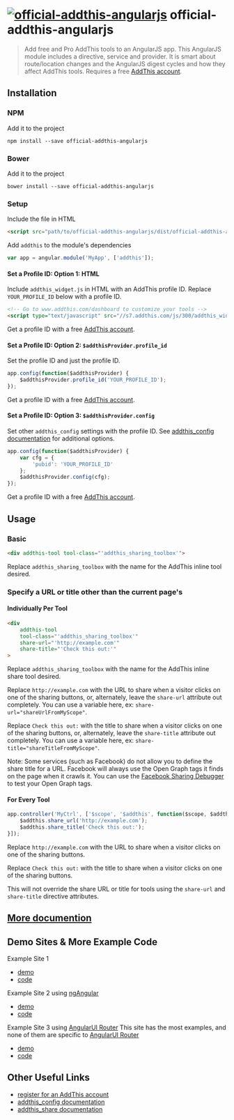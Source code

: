 # [![official-addthis-angularjs](http://cache.addthiscdn.com/www/160830bfaefda/style/images/wrapper/addthis-logo.svg)](https://www.addthis.com) official-addthis-angularjs
> Add free and Pro AddThis tools to an AngularJS app. This AngularJS module includes a directive, service and provider. It is smart about route/location changes and the AngularJS digest cycles and how they affect AddThis tools. Requires a free [AddThis account](https://www.addthis.com/register).


## Installation

### NPM

Add it to the project

```
npm install --save official-addthis-angularjs
```

### Bower

Add it to the project

```
bower install --save official-addthis-angularjs
```

### Setup

Include the file in HTML

```html
<script src="path/to/official-addthis-angularjs/dist/official-addthis-angularjs.js"></script>
```

Add `addthis` to the module's dependencies

```js
var app = angular.module('MyApp', ['addthis']);
```

#### Set a Profile ID: Option 1: HTML

Include `addthis_widget.js` in HTML with an AddThis profile ID. Replace `YOUR_PROFILE_ID` below with a profile ID.

```html
<!-- Go to www.addthis.com/dashboard to customize your tools -->
<script type="text/javascript" src="//s7.addthis.com/js/300/addthis_widget.js#pubid=YOUR_PROFILE_ID"></script>
```

Get a profile ID with a free [AddThis account](https://www.addthis.com/register).

#### Set a Profile ID: Option 2: `$addthisProvider.profile_id`
Set the profile ID and just the profile ID.

```js
app.config(function($addthisProvider) {
    $addthisProvider.profile_id('YOUR_PROFILE_ID');
});
```

Get a profile ID with a free [AddThis account](https://www.addthis.com/register).

#### Set a Profile ID: Option 3: `$addthisProvider.config`
Set other `addthis_config` settings with the profile ID. See <a href="https://www.addthis.com/academy/the-addthis_config-variable/">addthis_config documentation</a> for additional options.

```js
app.config(function($addthisProvider) {
    var cfg = {
        'pubid': 'YOUR_PROFILE_ID'
    };
    $addthisProvider.config(cfg);
});
```
Get a profile ID with a free [AddThis account](https://www.addthis.com/register).

## Usage

### Basic
```html
<div addthis-tool tool-class="'addthis_sharing_toolbox'">
```

Replace `addthis_sharing_toolbox` with the name for the AddThis inline tool desired.

### Specify a URL or title other than the current page's

#### Individually Per Tool
```html
<div
    addthis-tool
    tool-class="'addthis_sharing_toolbox'"
    share-url="'http://example.com'"
    share-title="'Check this out:'"
>
```

Replace `addthis_sharing_toolbox` with the name for the AddThis inline share tool desired.

Replace `http://example.com` with the URL to share when a visitor clicks on one of the sharing buttons, or, alternately, leave the `share-url` attribute out completely. You can use a variable here, ex: `share-url="shareUrlFromMyScope"`.

Replace `Check this out:` with the title to share when a visitor clicks on one of the sharing buttons, or, alternately, leave the `share-title` attribute out completely. You can use a variable here, ex: `share-title="shareTitleFromMyScope"`.

Note: Some services (such as Facebook) do not allow you to define the share title for a URL. Facebook will always use the Open Graph tags it finds on the page when it crawls it. You can use the [Facebook Sharing Debugger](https://developers.facebook.com/tools/debug/) to test your Open Graph tags.

#### For Every Tool

```js
app.controller('MyCtrl', ['$scope', '$addthis', function($scope, $addthis) {
    $addthis.share_url('http://example.com');
    $addthis.share_title('Check this out:');
}]);
```

Replace `http://example.com` with the URL to share when a visitor clicks on one of the sharing buttons.

Replace `Check this out:` with the title to share when a visitor clicks on one of the sharing buttons.

This will not override the share URL or title for tools using the `share-url` and `share-title` directive attributes.

## [More documention](http://www.addthis.com/angular/docs/)

## Demo Sites & More Example Code

Example Site 1
 - [demo](http://www.addthis.com/angular/test/example1/)
 - [code](http://www.github.com/addthis/official-addthis-angularjs/test/example1)

Example Site 2 using [ngAngular](https://docs.angularjs.org/api/ngRoute)
 - [demo](http://www.addthis.com/angular/test/example2/)
 - [code](http://www.github.com/addthis/official-addthis-angularjs/test/example2)

Example Site 3 using [AngularUI Router](https://github.com/angular-ui/ui-router)
This site has the most examples, and none of them are specific to [AngularUI Router](https://github.com/angular-ui/ui-router)
 - [demo](http://www.addthis.com/angular/test/example3/)
 - [code](http://www.github.com/addthis/official-addthis-angularjs/test/example3)

## Other Useful Links
 - [register for an AddThis account](https://www.addthis.com/register)
 - [addthis_config documentation](https://www.addthis.com/academy/the-addthis_config-variable/)
 - [addthis_share documentation](https://www.addthis.com/academy/the-addthis_share-variable/)